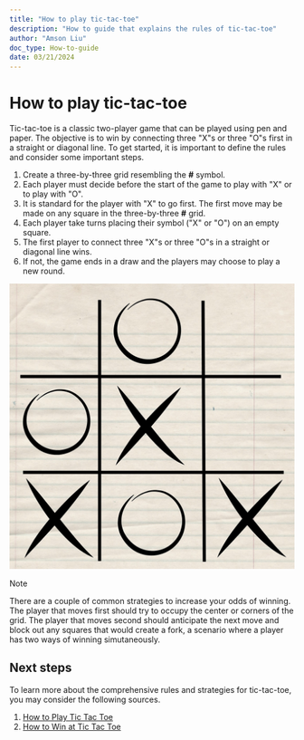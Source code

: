 ```yaml
---
title: "How to play tic-tac-toe"
description: "How to guide that explains the rules of tic-tac-toe"
author: "Amson Liu"
doc_type: How-to-guide
date: 03/21/2024
---
```


# How to play tic-tac-toe

Tic-tac-toe is a classic two-player game that can be played using pen and paper. The objective is to win by connecting three "X"s or three "O"s first in a straight or diagonal line. To get started, it is important to define the rules and consider some important steps. 

1. Create a three-by-three grid resembling the **#** symbol.
2. Each player must decide before the start of the game to play with "X" or to play with "O".
3. It is standard for the player with "X" to go first. The first move may be made on any square in the three-by-three **#** grid.
4. Each player take turns placing their symbol ("X" or "O") on an empty square.
5. The first player to connect three "X"s or three "O"s in a straight or diagonal line wins.
6. If not, the game ends in a draw and the players may choose to play a new round.

![Stock image of a tic-tac-toe game.](./tic-tac-toe.jpg "A game of tic-tac-toe.")

> [!NOTE] 
> There are a couple of common strategies to increase your odds of winning. The player that moves first should try to occupy the center or corners of the grid. The player that moves second should anticipate the next move and block out any squares that would create a fork, a scenario where a player has two ways of winning simutaneously.

## Next steps

To learn more about the comprehensive rules and strategies for tic-tac-toe, you may consider the following sources.

1. [How to Play Tic Tac Toe](https://www.wikihow.com/Play-Tic-Tac-Toe)
2. [How to Win at Tic Tac Toe](https://www.wikihow.com/Win-at-Tic-Tac-Toe)

